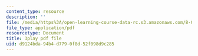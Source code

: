```yaml
---
content_type: resource
description: ''
file: /media/https%3A/open-learning-course-data-rc.s3.amazonaws.com/8-01sc-classical-mechanics-fall-2016/d9124bda94b4d7790f8d52f098d9c285_ofgusnhQ07Q.pdf
file_type: application/pdf
resourcetype: Document
title: 3play pdf file
uid: d9124bda-94b4-d779-0f8d-52f098d9c285
---
```

